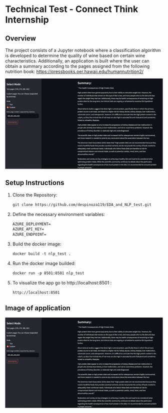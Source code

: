 # Technical Test - Connect Think Internship

## Overview
The project consists of a Jupyter notebook where a classification algorithm is developed to determine the quality of wine based on certain wine characteristics. Additionally, an application is built where the user can obtain a summary according to the pages assigned from the following nutrition book: https://pressbooks.oer.hawaii.edu/humannutrition2/ 
<p align="center">
  <img src="app.png" alt="Sample Image" width="600">
</p>

## Setup Instructions
1. Clone the Repository:
    ```html
    git clone https://github.com/despinoza119/EDA_and_NLP_test.git
    ```

2. Define the necessary environment variables:
    ```html
    AZURE_DEPLOYMENT=
    AZURE_API_KEY=
    AZURE_ENDPOINT=
    ```

3. Build the docker image:
    ```html
    docker build -t nlp_test .
    ```

4. Run the docker image builded:
    ```html
    docker run -p 8501:8501 nlp_test
    ```

5. To visualize the app go to http://localhost:8501 :
    ```html
    http://localhost:8501
    ```

## Image of application
![Sample Image](app.png)
